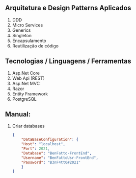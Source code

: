 ## Arquitetura e Design Patterns Aplicados
1. DDD
2. Micro Services
3. Generics
4. Singleton
5. Encapsulamento
6. Reutilização de código

## Tecnologias / Linguagens / Ferramentas
1. Asp.Net Core
2. Web Api (REST)
3. Asp.Net MVC
4. Razor
5. Entity Framework
6. PostgreSQL

## Manual:
1. Criar databases
    ```json
    {
        "DataBaseConfiguration": {
        "Host": "localhost",
        "Port": 2021,
        "Database": "BenFatto-FrontEnd",
        "Username": "BenFattoUsr-FrontEnd",
        "Password": "B3nF4tt0#2021"
        }
    }
